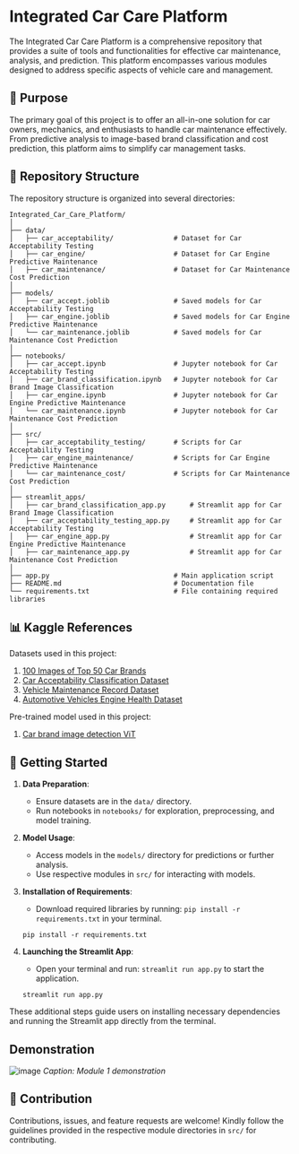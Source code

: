 # Integrated Car Care Platform

The Integrated Car Care Platform is a comprehensive repository that provides a suite of tools and functionalities for effective car maintenance, analysis, and prediction. This platform encompasses various modules designed to address specific aspects of vehicle care and management.

## 🚗 Purpose

The primary goal of this project is to offer an all-in-one solution for car owners, mechanics, and enthusiasts to handle car maintenance effectively. From predictive analysis to image-based brand classification and cost prediction, this platform aims to simplify car management tasks.

## 📂 Repository Structure

The repository structure is organized into several directories:

```
Integrated_Car_Care_Platform/
│
├── data/
│   ├── car_acceptability/               # Dataset for Car Acceptability Testing
│   ├── car_engine/                      # Dataset for Car Engine Predictive Maintenance
│   ├── car_maintenance/                 # Dataset for Car Maintenance Cost Prediction
│
├── models/
│   ├── car_accept.joblib                # Saved models for Car Acceptability Testing
│   ├── car_engine.joblib                # Saved models for Car Engine Predictive Maintenance
│   └── car_maintenance.joblib           # Saved models for Car Maintenance Cost Prediction
│
├── notebooks/                       
│   ├── car_accept.ipynb                 # Jupyter notebook for Car Acceptability Testing
│   ├── car_brand_classification.ipynb   # Jupyter notebook for Car Brand Image Classification
│   ├── car_engine.ipynb                 # Jupyter notebook for Car Engine Predictive Maintenance
│   └── car_maintenance.ipynb            # Jupyter notebook for Car Maintenance Cost Prediction
│
├── src/
│   ├── car_acceptability_testing/       # Scripts for Car Acceptability Testing
│   ├── car_engine_maintenance/          # Scripts for Car Engine Predictive Maintenance
│   └── car_maintenance_cost/            # Scripts for Car Maintenance Cost Prediction
│
├── streamlit_apps/
│   ├── car_brand_classification_app.py      # Streamlit app for Car Brand Image Classification
│   ├── car_acceptability_testing_app.py     # Streamlit app for Car Acceptability Testing
│   ├── car_engine_app.py                    # Streamlit app for Car Engine Predictive Maintenance
│   ├── car_maintenance_app.py               # Streamlit app for Car Maintenance Cost Prediction
│
├── app.py                               # Main application script
├── README.md                            # Documentation file
└── requirements.txt                     # File containing required libraries

```

## 📊 Kaggle References

Datasets used in this project:
1. [100 Images of Top 50 Car Brands](https://www.kaggle.com/datasets/yamaerenay/100-images-of-top-50-car-brands)
2. [Car Acceptability Classification Dataset](https://www.kaggle.com/datasets/subhajeetdas/car-acceptability-classification-dataset)
3. [Vehicle Maintenance Record Dataset](https://www.kaggle.com/datasets/navins7/vehicle-maintenance-record)
4. [Automotive Vehicles Engine Health Dataset](https://www.kaggle.com/datasets/parvmodi/automotive-vehicles-engine-health-dataset)

Pre-trained model used in this project:
1. [Car brand image detection ViT](https://www.kaggle.com/code/dima806/car-brand-image-detection-vit)


## 🚀 Getting Started

1. **Data Preparation**:
    - Ensure datasets are in the `data/` directory.
    - Run notebooks in `notebooks/` for exploration, preprocessing, and model training.

2. **Model Usage**:
    - Access models in the `models/` directory for predictions or further analysis.
    - Use respective modules in `src/` for interacting with models.
    
3. **Installation of Requirements**:
    - Download required libraries by running: `pip install -r requirements.txt` in your terminal.
   
    ```
    pip install -r requirements.txt
    ```

4. **Launching the Streamlit App**:
    - Open your terminal and run: `streamlit run app.py` to start the application.
   
    ```
    streamlit run app.py
    ```

These additional steps guide users on installing necessary dependencies and running the Streamlit app directly from the terminal.


## Demonstration
![image](https://github.com/Phatd299/Car-Care-Hub/assets/110618138/215a84b6-c57d-4afb-b186-e0e1008e4bc9)
*Caption: Module 1 demonstration*


## 🤝 Contribution

Contributions, issues, and feature requests are welcome! Kindly follow the guidelines provided in the respective module directories in `src/` for contributing.

